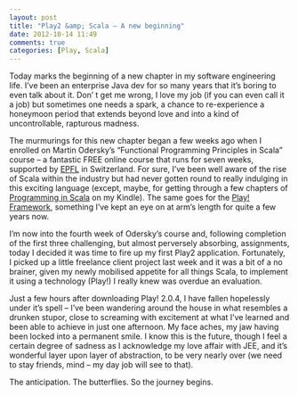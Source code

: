 ```yaml
---
layout: post
title: "Play2 &amp; Scala – A new beginning"
date: 2012-10-14 11:49
comments: true
categories: [Play, Scala]
---
```

Today marks the beginning of a new chapter in my software engineering life. I’ve been an enterprise Java dev for so many years that it’s boring to even talk about it. Don’ t get me wrong, I love my job (if you can even call it a job) but sometimes one needs a spark, a chance to re-experience a honeymoon period that extends beyond love and into a kind of uncontrollable, rapturous madness.

The murmurings for this new chapter began a few weeks ago when I enrolled on Martin Odersky’s “Functional Programming Principles in Scala” course – a fantastic FREE online course that runs for seven weeks, supported by [EPFL](http://www.epfl.ch/) in Switzerland. For sure, I’ve been well aware of the rise of Scala within the industry but had never gotten round to really indulging in this exciting language (except, maybe, for getting through a few chapters of [Programming in Scala](http://www.artima.com/shop/programming_in_scala_2ed/) on my Kindle). The same goes for the [Play! Framework](http://www.playframework.org/), something I’ve kept an eye on at arm’s length for quite a few years now.

I’m now into the fourth week of Odersky’s course and, following completion of the first three challenging, but almost perversely absorbing, assignments, today I decided it was time to fire up my first Play2 application. Fortunately, I picked up a little freelance client project last week and it was a bit of a no brainer, given my newly mobilised appetite for all things Scala, to implement it using a technology (Play!) I really knew was overdue an evaluation.

Just a few hours after downloading Play! 2.0.4, I have fallen hopelessly under it’s spell – I’ve been wandering around the house in what resembles a drunken stupor, close to screaming with excitement at what I’ve learned and been able to achieve in just one afternoon. My face aches, my jaw having been locked into a permanent smile. I know this is the future, though I feel a certain degree of sadness as I acknowledge my love affair with JEE, and it’s wonderful layer upon layer of abstraction, to be very nearly over (we need to stay friends, mind – my day job will see to that).

The anticipation. The butterflies. So the journey begins.